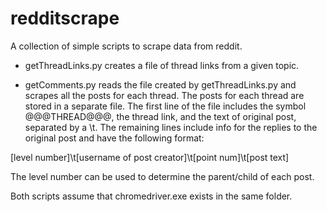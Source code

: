 # redditscrape

A collection of simple scripts to scrape data from reddit.

- getThreadLinks.py creates a file of thread links from a given topic.

- getComments.py reads the file created by getThreadLinks.py and scrapes all the posts for each thread. 
The posts for each thread are stored in a separate file. The first line of the file includes the symbol @@@THREAD@@@, the thread link, 
and the text of original post, separated by a \t. The remaining lines include info for the replies to the original post and have the following format:

[level number]\t[username of post creator]\t[point num]\t[post text] 

The level number can be used to determine the parent/child of each post.

Both scripts assume that chromedriver.exe exists in the same folder. 
